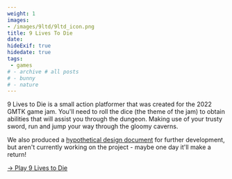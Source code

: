 ```yaml
---
weight: 1
images:
- /images/9ltd/9ltd_icon.png
title: 9 Lives To Die
date: 
hideExif: true
hidedate: true
tags:
 - games
# - archive # all posts
# - bunny
# - nature
---
```




9 Lives to Die is a small action platformer that was created for the 2022 GMTK game jam. You'll need to roll the dice (the theme of the jam) to obtain abilities that will assist you through the dungeon. Making use of your trusty sword, run and jump your way through the gloomy caverns.

We also produced a [hypothetical design document](https://keywarn.github.io/9LivesToDie/) for further development, but aren't currently working on the project - maybe one day it'll make a return!

[-> Play 9 Lives to Die](https://keywarn.itch.io/9-lives-to-die)


